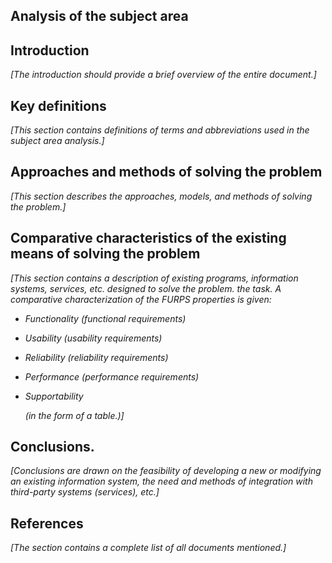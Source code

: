 ## Analysis of the subject area

## Introduction

_[The introduction should provide a brief overview of the entire document.]_

## Key definitions

_[This section contains definitions of terms and abbreviations used in the subject area analysis.]_

## Approaches and methods of solving the problem

_[This section describes the approaches, models, and methods of solving the problem.]_

## Comparative characteristics of the existing means of solving the problem

_[This section contains a description of existing programs, information systems, services, etc. designed to solve the problem.
the task. A comparative characterization of the FURPS properties is given:_

- _Functionality (functional requirements)_
- _Usability (usability requirements)_
- _Reliability (reliability requirements)_
- _Performance (performance requirements)_
- _Supportability_

  _(in the form of a table.)]_

## Conclusions.

_[Conclusions are drawn on the feasibility of developing a new or modifying an existing information system, the need and methods of integration with third-party systems (services), etc.]_

## References

_[The section contains a complete list of all documents mentioned.]_

